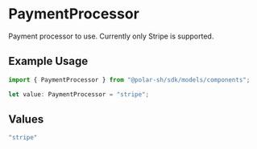 # PaymentProcessor

Payment processor to use. Currently only Stripe is supported.

## Example Usage

```typescript
import { PaymentProcessor } from "@polar-sh/sdk/models/components";

let value: PaymentProcessor = "stripe";
```

## Values

```typescript
"stripe"
```